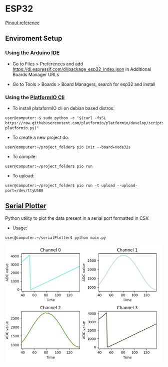 # ESP32

[Pinout reference](https://raw.githubusercontent.com/playelek/pinout-doit-32devkitv1/master/pinoutDOIT32devkitv1.png)

## Enviroment Setup

### Using the [Arduino IDE](https://www.arduino.cc/en/Main/Software)

* Go to Files > Preferences and add <https://dl.espressif.com/dl/package_esp32_index.json> in Additional Boards Manager URLs

* Go to Tools > Boards > Board Managers, search for esp32 and install

### Using the [PlatformIO Cli](http://docs.platformio.org/en/latest/)

* To install plataformIO cli on debian based distros:

```console
user@computer:~$ sudo python -c "$(curl -fsSL https://raw.githubusercontent.com/platformio/platformio/develop/scripts/get-platformio.py)"
```

* To create a new project do:

```console
user@computer:~/project_folder$ pio init --board=node32s
```

* To compile:

```console
user@computer:~/project_folder$ pio run
```

* To upload:

```console
user@computer:~/project_folder$ pio run -t upload --upload-port=/dev/ttyUSB0
```

## [Serial Plotter](./serialPlotter)

Python utility to plot the data present in a serial port formatted in CSV.

* Usage:

```console
user@computer:~/serialPlotter$ python main.py
```

![Serial Plotter](./imgs/serialPlotter.png)
